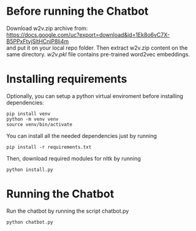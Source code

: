 # Before running the Chatbot
Download w2v.zip archive from: <br/>
https://docs.google.com/uc?export=download&id=1Ek8o6vC7X-B5PPxFtvjSltHCniP8li4m <br/>
and put it on your local repo folder. Then extract w2v.zip content on the same directory.
*w2v.pkl* file contains pre-trained word2vec embeddings.
# Installing requirements
Optionally, you can setup a python virtual enviroment before installing dependencies:

 `pip install venv` <br/>
` python -m venv venv `<br/>
` source venv/bin/activate `<br/>

You can install all the needed dependencies just by running <br/>

` pip install -r requirements.txt `

Then, download required modules for nltk by running <br/>

` python install.py `

# Running the Chatbot
Run the chatbot by running the script chatbot.py

` python chatbot.py `

